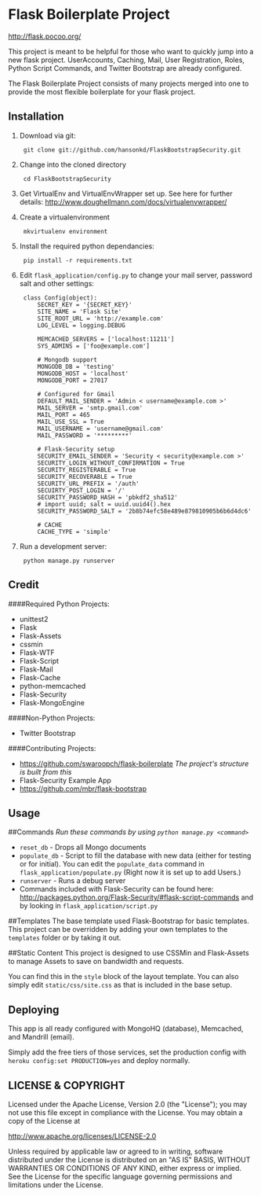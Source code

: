 Flask Boilerplate Project
=========================
http://flask.pocoo.org/

This project is meant to be helpful for those who want to quickly jump into a new flask project. UserAccounts, Caching, Mail, User Registration, Roles, Python Script Commands, and Twitter Bootstrap are already configured.

The Flask Boilerplate Project consists of many projects merged into one to provide the most flexible boilerplate for your flask project.

Installation
------------
1. Download via git:

        git clone git://github.com/hansonkd/FlaskBootstrapSecurity.git

2. Change into the cloned directory

        cd FlaskBootstrapSecurity

2. Get VirtualEnv and VirtualEnvWrapper set up. See here for further details: http://www.doughellmann.com/docs/virtualenvwrapper/
	
3. Create a virtualenvironment

        mkvirtualenv environment

4. Install the required python dependancies:

        pip install -r requirements.txt
    
5. Edit `flask_application/config.py` to change your mail server, password salt and other settings:

        class Config(object):
            SECRET_KEY = '{SECRET_KEY}'
            SITE_NAME = 'Flask Site'
            SITE_ROOT_URL = 'http://example.com'
            LOG_LEVEL = logging.DEBUG

            MEMCACHED_SERVERS = ['localhost:11211']
            SYS_ADMINS = ['foo@example.com']

            # Mongodb support
            MONGODB_DB = 'testing'
            MONGODB_HOST = 'localhost'
            MONGODB_PORT = 27017

            # Configured for Gmail
            DEFAULT_MAIL_SENDER = 'Admin < username@example.com >'
            MAIL_SERVER = 'smtp.gmail.com'
            MAIL_PORT = 465
            MAIL_USE_SSL = True
            MAIL_USERNAME = 'username@gmail.com'
            MAIL_PASSWORD = '*********'

            # Flask-Security setup
            SECURITY_EMAIL_SENDER = 'Security < security@example.com >'
            SECURITY_LOGIN_WITHOUT_CONFIRMATION = True
            SECURITY_REGISTERABLE = True
            SECURITY_RECOVERABLE = True
            SECURITY_URL_PREFIX = '/auth'
            SECUIRTY_POST_LOGIN = '/'
            SECURITY_PASSWORD_HASH = 'pbkdf2_sha512'
            # import uuid; salt = uuid.uuid4().hex
            SECURITY_PASSWORD_SALT = '2b8b74efc58e489e879810905b6b6d4dc6'

            # CACHE
            CACHE_TYPE = 'simple'


7. Run a development server:
        
        python manage.py runserver

Credit
------
####Required Python Projects:

* unittest2
* Flask
* Flask-Assets
* cssmin
* Flask-WTF
* Flask-Script
* Flask-Mail
* Flask-Cache
* python-memcached
* Flask-Security
* Flask-MongoEngine

####Non-Python Projects:
* Twitter Bootstrap

####Contributing Projects:
* https://github.com/swaroopch/flask-boilerplate _The project's structure is built from this_
* Flask-Security Example App
* https://github.com/mbr/flask-bootstrap

Usage
-----

##Commands
_Run these commands by using `python manage.py <command>`_


* `reset_db` - Drops all Mongo documents
* `populate_db` - Script to fill the database with new data (either for testing or for initial). You can edit the `populate_data` command in `flask_application/populate.py` (Right now it is set up to add Users.)
* `runserver` - Runs a debug server
* Commands included with Flask-Security can be found here: http://packages.python.org/Flask-Security/#flask-script-commands and by looking in `flask_application/script.py`

##Templates
The base template used Flask-Bootstrap for basic templates. This project can be overridden by adding your own templates to the `templates` folder or by taking it out.

##Static Content
This project is designed to use CSSMin and Flask-Assets to manage Assets to save on bandwidth and requests. 

You can find this in the `style` block of the layout template. You can also simply edit `static/css/site.css` as that is included in the base setup.

Deploying
---------

This app is all ready configured with MongoHQ (database), Memcached, and Mandrill (email).

Simply add the free tiers of those services, set the production config with `heroku config:set PRODUCTION=yes` and deploy normally.


LICENSE &amp; COPYRIGHT
-----------------------

Licensed under the Apache License, Version 2.0 (the "License");
you may not use this file except in compliance with the License.
You may obtain a copy of the License at

http://www.apache.org/licenses/LICENSE-2.0

Unless required by applicable law or agreed to in writing, software
distributed under the License is distributed on an "AS IS" BASIS,
WITHOUT WARRANTIES OR CONDITIONS OF ANY KIND, either express or implied.
See the License for the specific language governing permissions and
limitations under the License.
